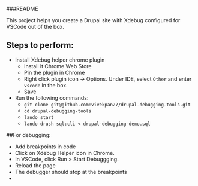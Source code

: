 ###README

This project helps you create a Drupal site with Xdebug configured for VSCode out of the box.

## Steps to perform:
- Install Xdebug helper chrome plugin
  - Install it Chrome Web Store
  - Pin the plugin in Chrome
  - Right click plugin icon -> Options.
    Under IDE, select `Other` and enter `vscode` in the box.
  - Save
- Run the following commands:
  - `git clone git@github.com:vivekpan27/drupal-debugging-tools.git`
  - `cd drupal-debugging-tools`
  - `lando start`
  - `lando drush sql:cli < drupal-debugging-demo.sql`

##For debugging:
  - Add breakpoints in code
  - Click on Xdebug Helper icon in Chrome.
  - In VSCode, click Run > Start Debuggging.
  - Reload the page
  - The debugger should stop at the breakpoints
  -
